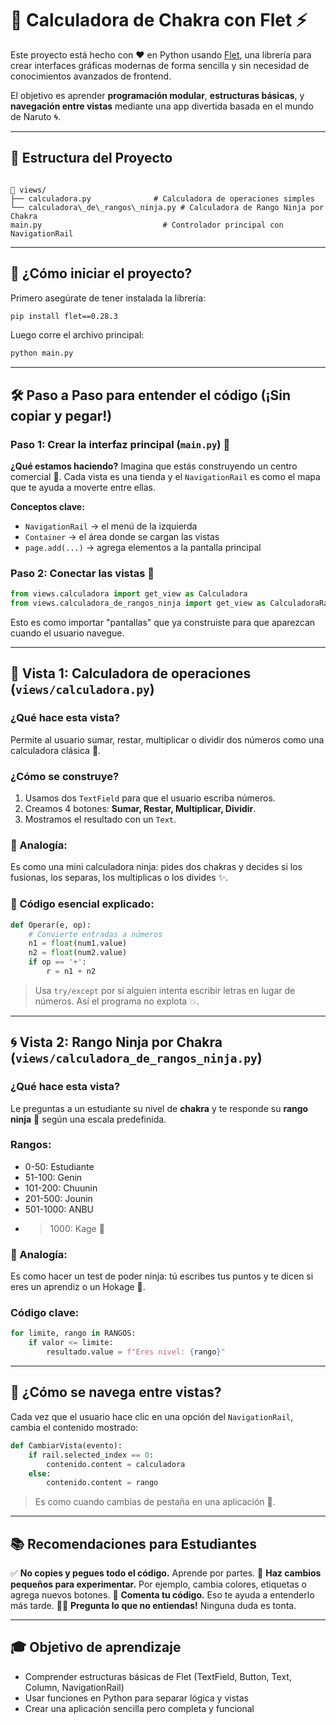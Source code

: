 
# 🧮 Calculadora de Chakra con Flet ⚡

Este proyecto está hecho con ❤️ en Python usando [Flet](https://flet.dev), una librería para crear interfaces gráficas modernas de forma sencilla y sin necesidad de conocimientos avanzados de frontend.

El objetivo es aprender **programación modular**, **estructuras básicas**, y **navegación entre vistas** mediante una app divertida basada en el mundo de Naruto 🌀.

---

## 📁 Estructura del Proyecto

```

📂 views/
├── calculadora.py              # Calculadora de operaciones simples
└── calculadora\_de\_rangos\_ninja.py # Calculadora de Rango Ninja por Chakra
main.py                           # Controlador principal con NavigationRail

````

---

## 🚀 ¿Cómo iniciar el proyecto?

Primero asegúrate de tener instalada la librería:

```bash
pip install flet==0.28.3
````

Luego corre el archivo principal:

```bash
python main.py
```

---

## 🛠️ Paso a Paso para entender el código (¡Sin copiar y pegar!)

### Paso 1: Crear la interfaz principal (`main.py`) 🧭

**¿Qué estamos haciendo?**
Imagina que estás construyendo un centro comercial 🏢. Cada vista es una tienda y el `NavigationRail` es como el mapa que te ayuda a moverte entre ellas.

**Conceptos clave:**

* `NavigationRail` → el menú de la izquierda
* `Container` → el área donde se cargan las vistas
* `page.add(...)` → agrega elementos a la pantalla principal

### Paso 2: Conectar las vistas 🧩

```python
from views.calculadora import get_view as Calculadora
from views.calculadora_de_rangos_ninja import get_view as CalculadoraRango
```

Esto es como importar "pantallas" que ya construiste para que aparezcan cuando el usuario navegue.

---

## 🧮 Vista 1: Calculadora de operaciones (`views/calculadora.py`)

### ¿Qué hace esta vista?

Permite al usuario sumar, restar, multiplicar o dividir dos números como una calculadora clásica 🧘.

### ¿Cómo se construye?

1. Usamos dos `TextField` para que el usuario escriba números.
2. Creamos 4 botones: **Sumar, Restar, Multiplicar, Dividir**.
3. Mostramos el resultado con un `Text`.

### 🧠 Analogía:

Es como una mini calculadora ninja: pides dos chakras y decides si los fusionas, los separas, los multiplicas o los divides ✨.

### 🧪 Código esencial explicado:

```python
def Operar(e, op):
    # Convierte entradas a números
    n1 = float(num1.value)
    n2 = float(num2.value)
    if op == '+':
        r = n1 + n2
```

> Usa `try/except` por si alguien intenta escribir letras en lugar de números. Así el programa no explota 💥.

---

## 🌀 Vista 2: Rango Ninja por Chakra (`views/calculadora_de_rangos_ninja.py`)

### ¿Qué hace esta vista?

Le preguntas a un estudiante su nivel de **chakra** y te responde su **rango ninja** 🥷 según una escala predefinida.

### Rangos:

* 0-50: Estudiante
* 51-100: Genin
* 101-200: Chuunin
* 201-500: Jounin
* 501-1000: ANBU
* > 1000: Kage 👑

### 🧠 Analogía:

Es como hacer un test de poder ninja: tú escribes tus puntos y te dicen si eres un aprendiz o un Hokage 💪.

### Código clave:

```python
for limite, rango in RANGOS:
    if valor <= limite:
        resultado.value = f"Eres nivel: {rango}"
```

---

## 🔄 ¿Cómo se navega entre vistas?

Cada vez que el usuario hace clic en una opción del `NavigationRail`, cambia el contenido mostrado:

```python
def CambiarVista(evento):
    if rail.selected_index == 0:
        contenido.content = calculadora
    else:
        contenido.content = rango
```

> Es como cuando cambias de pestaña en una aplicación 📱.

---

## 📚 Recomendaciones para Estudiantes

✅ **No copies y pegues todo el código.** Aprende por partes.
🧠 **Haz cambios pequeños para experimentar.** Por ejemplo, cambia colores, etiquetas o agrega nuevos botones.
💬 **Comenta tu código.** Eso te ayuda a entenderlo más tarde.
👨‍🏫 **Pregunta lo que no entiendas!** Ninguna duda es tonta.

---

## 🎓 Objetivo de aprendizaje

* Comprender estructuras básicas de Flet (TextField, Button, Text, Column, NavigationRail)
* Usar funciones en Python para separar lógica y vistas
* Crear una aplicación sencilla pero completa y funcional
